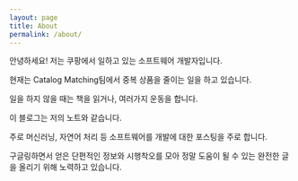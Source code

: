 ```yaml
---
layout: page
title: About
permalink: /about/
---
```


안녕하세요! 저는 쿠팡에서 일하고 있는 소프트웨어 개발자입니다.  

현재는 Catalog Matching팀에서 중복 상품을 줄이는 일을 하고 있습니다.  

일을 하지 않을 때는 책을 읽거나, 여러가지 운동을 합니다.  

이 블로그는 저의 노트와 같습니다.  

주로 머신러닝, 자연어 처리 등 소프트웨어를 개발에 대한 포스팅을 주로 합니다.

구글링하면서 얻은 단편적인 정보와 시행착오를 모아 정말 도움이 될 수 있는 완전한 글을 올리기 위해 노력하고 있습니다.
